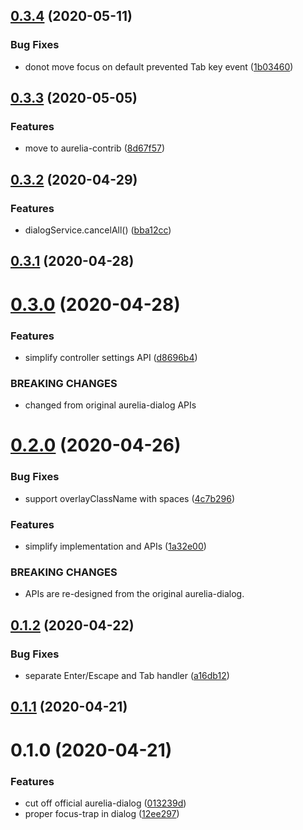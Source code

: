 ## [0.3.4](https://github.com/aurelia-contrib/aurelia-dialog-lite/compare/v0.3.3...v0.3.4) (2020-05-11)


### Bug Fixes

* donot move focus on default prevented Tab key event ([1b03460](https://github.com/aurelia-contrib/aurelia-dialog-lite/commit/1b03460ce888d2ef21c76e153fd440609befda9f))



## [0.3.3](https://github.com/aurelia-contrib/aurelia-dialog-lite/compare/v0.3.2...v0.3.3) (2020-05-05)


### Features

* move to aurelia-contrib ([8d67f57](https://github.com/aurelia-contrib/aurelia-dialog-lite/commit/8d67f57da90e30b9e297fa92c97574cc4ba82333))



## [0.3.2](https://github.com/3cp/aurelia-dialog-lite/compare/v0.3.1...v0.3.2) (2020-04-29)


### Features

* dialogService.cancelAll() ([bba12cc](https://github.com/3cp/aurelia-dialog-lite/commit/bba12cc0f3d829238e3a2fca64a7d0582349392c))



## [0.3.1](https://github.com/3cp/aurelia-dialog-lite/compare/v0.3.0...v0.3.1) (2020-04-28)



# [0.3.0](https://github.com/3cp/aurelia-dialog-lite/compare/v0.2.0...v0.3.0) (2020-04-28)


### Features

* simplify controller settings API ([d8696b4](https://github.com/3cp/aurelia-dialog-lite/commit/d8696b4fb79816a084aca4fc60e17b46906c91dd))


### BREAKING CHANGES

* changed from original aurelia-dialog APIs



# [0.2.0](https://github.com/3cp/aurelia-dialog-lite/compare/v0.1.2...v0.2.0) (2020-04-26)


### Bug Fixes

* support overlayClassName with spaces ([4c7b296](https://github.com/3cp/aurelia-dialog-lite/commit/4c7b296a32e4b0edaafef00ebfcead57371e56db))


### Features

* simplify implementation and APIs ([1a32e00](https://github.com/3cp/aurelia-dialog-lite/commit/1a32e00f20d374deb8beb7606deac1990597f61d))


### BREAKING CHANGES

* APIs are re-designed from the original aurelia-dialog.



## [0.1.2](https://github.com/3cp/aurelia-dialog-lite/compare/v0.1.1...v0.1.2) (2020-04-22)


### Bug Fixes

* separate Enter/Escape and Tab handler ([a16db12](https://github.com/3cp/aurelia-dialog-lite/commit/a16db12af0cc4a68a75d65285c68d781ebac1e8d))



## [0.1.1](https://github.com/3cp/aurelia-dialog-lite/compare/v0.1.0...v0.1.1) (2020-04-21)



# 0.1.0 (2020-04-21)


### Features

* cut off official aurelia-dialog ([013239d](https://github.com/3cp/aurelia-dialog-lite/commit/013239d163b5f8a2e3c5eca1feda82931c195aec))
* proper focus-trap in dialog ([12ee297](https://github.com/3cp/aurelia-dialog-lite/commit/12ee297c4512ee531081189f8cddba08ce3d3e02))





